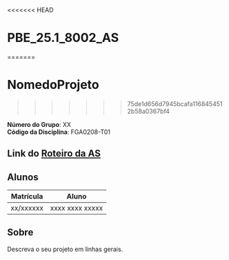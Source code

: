 <<<<<<< HEAD
# PBE_25.1_8002_AS
=======
# NomedoProjeto 
>>>>>>> 75de1d656d7945bcafa1168454512b58a0367bf4

**Número do Grupo**: XX<br>
**Código da Disciplina**: FGA0208-T01<br>

## Link do [Roteiro da AS](https://jonh-carvalho.github.io/PBE_25.1_8002/AS/)

## Alunos
|Matrícula | Aluno |
| -- | -- |
| xx/xxxxxx  |  xxxx xxxx xxxxx |

## Sobre 
Descreva o seu projeto em linhas gerais. 


